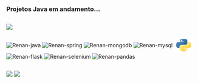 ### Projetos Java em andamento...
##
<div>
    <img height="180em" src="https://github-readme-stats.vercel.app/api/top-langs/?username=RenanAquino&layout=compact&langs_count=16&theme=dark"/>
</div>
<div style="display: inline_block"><br>
  <img align="center" alt="Renan-java" height="40" width="50" src="https://cdn.jsdelivr.net/gh/devicons/devicon/icons/java/java-original-wordmark.svg" />
  <img align="center" alt="Renan-spring" height="40" width="50" src="https://cdn.jsdelivr.net/gh/devicons/devicon/icons/spring/spring-original.svg" />
  <img align="center" alt="Renan-mongodb" height="40" width="50" src="https://cdn.jsdelivr.net/gh/devicons/devicon/icons/mongodb/mongodb-original-wordmark.svg" />
  <img align="center" alt="Renan-mysql" height="40" width="50" src="https://cdn.jsdelivr.net/gh/devicons/devicon/icons/mysql/mysql-original.svg" />
  <img align="center" alt="Renan-Python" height="40" width="50" src="https://raw.githubusercontent.com/devicons/devicon/master/icons/python/python-original.svg">
  <img align="center" alt="Renan-flask" height="40" width="50" src="https://cdn.jsdelivr.net/gh/devicons/devicon/icons/flask/flask-original.svg" />
  <img align="center" alt="Renan-selenium" height="40" width="50" src="https://cdn.jsdelivr.net/gh/devicons/devicon/icons/selenium/selenium-original.svg" />
  <img align="center" alt="Renan-pandas" height="40" width="50" src="https://cdn.jsdelivr.net/gh/devicons/devicon/icons/pandas/pandas-original-wordmark.svg" />
</div>
  
  ##
 
<div> 
  <a href="https://www.linkedin.com/in/renan-aquino-b12a46273" target="_blank"><img src="https://img.shields.io/badge/-LinkedIn-%230077B5?style=for-the-badge&logo=linkedin&logoColor=white" target="_blank"></a> 
  <a href = "mailto:renanaqpython@gmail.com"><img src="https://img.shields.io/badge/-Gmail-%23333?style=for-the-badge&logo=gmail&logoColor=white" target="_blank"></a>
  
</div>

